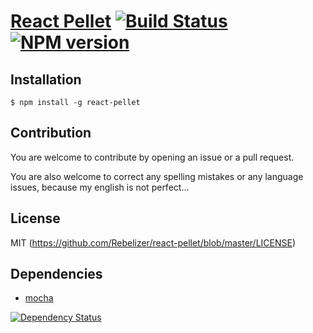 # [React Pellet](http://.github.io/react-pellet) [![Build Status](https://travis-ci.org/Rebelizer/react-pellet.svg?branch=master)](https://travis-ci.org/Rebelizer/react-pellet) [![NPM version](https://badge.fury.io/js/react-pellet.png)](http://badge.fury.io/js/react-pellet)

## Installation

    $ npm install -g react-pellet

## Contribution

You are welcome to contribute by opening an issue or a pull request.

You are also welcome to correct any spelling mistakes or any language issues, because my english is not perfect...

## License

MIT (https://github.com/Rebelizer/react-pellet/blob/master/LICENSE)

## Dependencies

* [mocha](https://github.com/visionmedia/mocha)

[![Dependency Status](https://david-dm.org/Rebelizer/react-pellet.png)](https://david-dm.org/Rebelizer/react-pellet)
